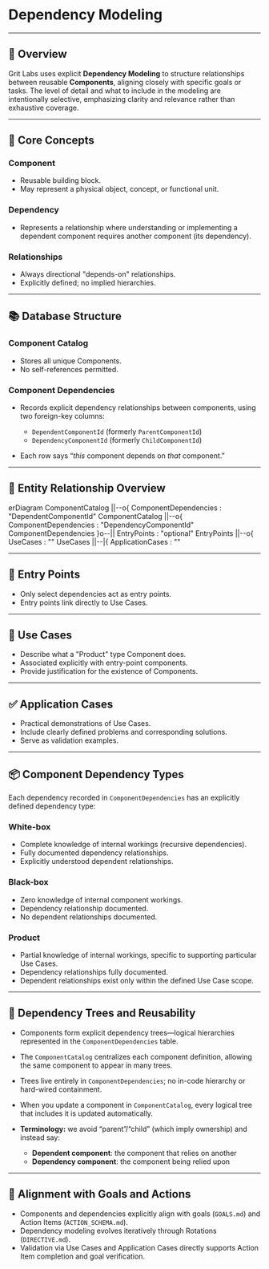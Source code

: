 # Dependency Modeling

---

## 📌 Overview

Grit Labs uses explicit **Dependency Modeling** to structure relationships between reusable **Components**, aligning closely with specific goals or tasks. The level of detail and what to include in the modeling are intentionally selective, emphasizing clarity and relevance rather than exhaustive coverage.

---

## 📐 Core Concepts

### Component

* Reusable building block.
* May represent a physical object, concept, or functional unit.

### Dependency

* Represents a relationship where understanding or implementing a dependent component requires another component (its dependency).

### Relationships

* Always directional "depends-on" relationships.
* Explicitly defined; no implied hierarchies.

---

## 📚 Database Structure

### Component Catalog

* Stores all unique Components.
* No self-references permitted.

### Component Dependencies

* Records explicit dependency relationships between components, using two foreign-key columns:

  * `DependentComponentId` (formerly `ParentComponentId`)
  * `DependencyComponentId` (formerly `ChildComponentId`)
* Each row says “*this* component depends on *that* component.”

---

## 🔗 Entity Relationship Overview

<div class="mermaid">
erDiagram
    ComponentCatalog ||--o{ ComponentDependencies : "DependentComponentId"
    ComponentCatalog ||--o{ ComponentDependencies : "DependencyComponentId"
    ComponentDependencies }o--|| EntryPoints : "optional"
    EntryPoints ||--o{ UseCases : ""
    UseCases ||--|{ ApplicationCases : ""
</div>

---

## 🎯 Entry Points

* Only select dependencies act as entry points.
* Entry points link directly to Use Cases.

---

## 🚩 Use Cases

* Describe what a "Product" type Component does.
* Associated explicitly with entry-point components.
* Provide justification for the existence of Components.

---

## ✅ Application Cases

* Practical demonstrations of Use Cases.
* Include clearly defined problems and corresponding solutions.
* Serve as validation examples.

---

## 📦 Component Dependency Types

Each dependency recorded in `ComponentDependencies` has an explicitly defined dependency type:

### White-box

* Complete knowledge of internal workings (recursive dependencies).
* Fully documented dependency relationships.
* Explicitly understood dependent relationships.

### Black-box

* Zero knowledge of internal component workings.
* Dependency relationship documented.
* No dependent relationships documented.

### Product

* Partial knowledge of internal workings, specific to supporting particular Use Cases.
* Dependency relationships fully documented.
* Dependent relationships exist only within the defined Use Case scope.

---

## 🌲 Dependency Trees and Reusability

* Components form explicit dependency trees—logical hierarchies represented in the `ComponentDependencies` table.
* The `ComponentCatalog` centralizes each component definition, allowing the same component to appear in many trees.
* Trees live entirely in `ComponentDependencies`; no in-code hierarchy or hard-wired containment.
* When you update a component in `ComponentCatalog`, every logical tree that includes it is updated automatically.
* **Terminology:** we avoid “parent”/“child” (which imply ownership) and instead say:

  * **Dependent component**: the component that relies on another
  * **Dependency component**: the component being relied upon

---

## 🔄 Alignment with Goals and Actions

* Components and dependencies explicitly align with goals (`GOALS.md`) and Action Items (`ACTION_SCHEMA.md`).
* Dependency modeling evolves iteratively through Rotations (`DIRECTIVE.md`).
* Validation via Use Cases and Application Cases directly supports Action Item completion and goal verification.
